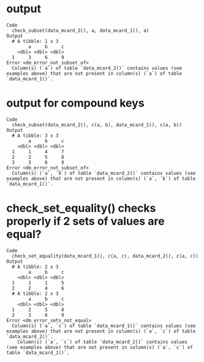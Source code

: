 # output

    Code
      check_subset(data_mcard_2(), a, data_mcard_1(), a)
    Output
      # A tibble: 1 x 3
            a     b     c
        <dbl> <dbl> <dbl>
      1     3     6     9
    Error <dm_error_not_subset_of>
      Column(s) (`a`) of table `data_mcard_2()` contains values (see examples above) that are not present in column(s) (`a`) of table `data_mcard_1()`.

# output for compound keys

    Code
      check_subset(data_mcard_2(), c(a, b), data_mcard_1(), c(a, b))
    Output
      # A tibble: 3 x 3
            a     b     c
        <dbl> <dbl> <dbl>
      1     1     4     7
      2     2     5     8
      3     3     6     9
    Error <dm_error_not_subset_of>
      Column(s) (`a`, `b`) of table `data_mcard_2()` contains values (see examples above) that are not present in column(s) (`a`, `b`) of table `data_mcard_1()`.

# check_set_equality() checks properly if 2 sets of values are equal?

    Code
      check_set_equality(data_mcard_1(), c(a, c), data_mcard_2(), c(a, c))
    Output
      # A tibble: 2 x 3
            a     b     c
        <dbl> <dbl> <dbl>
      1     1     1     5
      2     2     4     6
      # A tibble: 2 x 3
            a     b     c
        <dbl> <dbl> <dbl>
      1     2     5     8
      2     3     6     9
    Error <dm_error_sets_not_equal>
      Column(s) (`a`, `c`) of table `data_mcard_1()` contains values (see examples above) that are not present in column(s) (`a`, `c`) of table `data_mcard_2()`.
        Column(s) (`a`, `c`) of table `data_mcard_2()` contains values (see examples above) that are not present in column(s) (`a`, `c`) of table `data_mcard_1()`.

